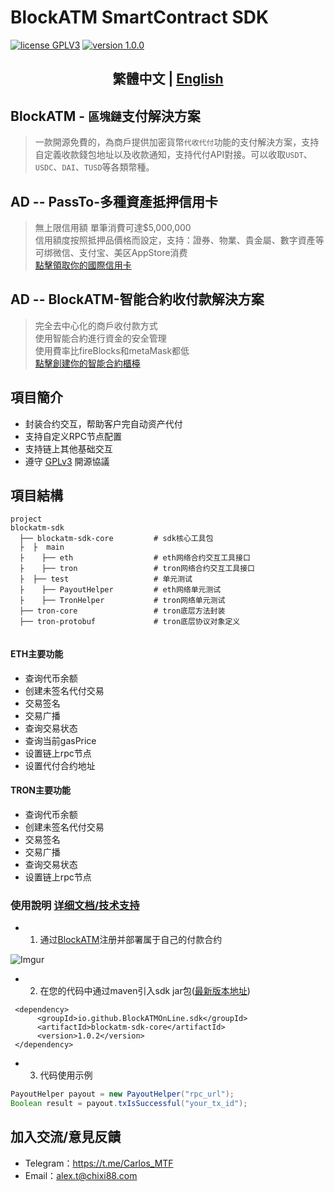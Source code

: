 # BlockATM SmartContract SDK
<p>
<a href="https://www.gnu.org/licenses/gpl-3.0.html"><img src="https://img.shields.io/badge/license-GPLV3-blue" alt="license GPLV3"></a>
<a href="https://github.com/assimon/dujiaoka/releases/tag/1.0.0"><img src="https://img.shields.io/badge/version-1.0.0-red" alt="version 1.0.0"></a>
</p>
<h2 align="center">繁體中文 | <a href="README.md">English</a></h2>  

## BlockATM - `區塊鏈`支付解決方案

>一款開源免費的，為商戶提供加密貨幣`代收代付`功能的支付解決方案，支持自定義收款錢包地址以及收款通知，支持代付API對接。可以收取`USDT`、`USDC`、`DAI`、`TUSD`等各類幣種。


## AD -- PassTo-多種資產抵押信用卡
>無上限信用額 單筆消費可達$5,000,000  
信用額度按照抵押品價格而設定，支持：證券、物業、貴金屬、數字資產等  
可绑微信、支付宝、美区AppStore消费  
[點擊領取你的國際信用卡](https://passtocredit.io/)

## AD -- BlockATM-智能合約收付款解決方案
>完全去中心化的商戶收付款方式  
使用智能合約進行資金的安全管理  
使用費率比fireBlocks和metaMask都低  
[點擊創建你的智能合約櫃檯](https://www.blockatm.net/)

## 項目簡介
-  封装合约交互，帮助客户完自动资产代付
-  支持自定义RPC节点配置
-  支持链上其他基础交互
-  遵守 [GPLv3](https://www.gnu.org/licenses/gpl-3.0.html) 開源協議

## 項目結構
```
project
blockatm-sdk                
  ├── blockatm-sdk-core         # sdk核心工具包
  ├  ├  main
  ├    ├── eth                  # eth网络合约交互工具接口
  ├    ├── tron                 # tron网络合约交互工具接口
  ├  ├── test                   # 单元测试
  ├    ├── PayoutHelper         # eth网络单元测试
  ├    ├── TronHelper           # tron网络单元测试
  ├── tron-core                 # tron底层方法封装
  ├── tron-protobuf             # tron底层协议对象定义
  
```
#### ETH主要功能
- 查询代币余额
- 创建未签名代付交易
- 交易签名
- 交易广播
- 查询交易状态
- 查询当前gasPrice
- 设置链上rpc节点
- 设置代付合约地址

#### TRON主要功能
- 查询代币余额
- 创建未签名代付交易
- 交易签名
- 交易广播
- 查询交易状态
- 设置链上rpc节点

### 使用說明 [详细文档/技术支持](https://t.me/PayCool_John)
- 1. 通过[BlockATM](https://www.blockatm.net/)注册并部署属于自己的付款合约

![Imgur](https://i.imgur.com/MuBCm8e.png)

- 2. 在您的代码中通过maven引入sdk jar包([最新版本地址](https://central.sonatype.com/artifact/io.github.BlockATMOnLine.sdk/blockatm-sdk-core))
```
 <dependency>
      <groupId>io.github.BlockATMOnLine.sdk</groupId>
      <artifactId>blockatm-sdk-core</artifactId>
      <version>1.0.2</version>
 </dependency>
```

- 3. 代码使用示例
```java
PayoutHelper payout = new PayoutHelper("rpc_url");
Boolean result = payout.txIsSuccessful("your_tx_id");
```

  

## 加入交流/意見反饋
- Telegram：https://t.me/Carlos_MTF
- Email：alex.t@chixi88.com



